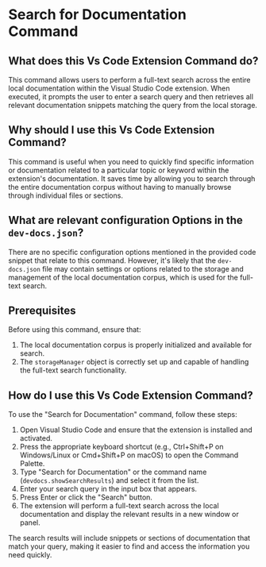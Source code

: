 
  
  # **Search for Documentation Command**

## What does this Vs Code Extension Command do?
This command allows users to perform a full-text search across the entire local documentation within the Visual Studio Code extension. When executed, it prompts the user to enter a search query and then retrieves all relevant documentation snippets matching the query from the local storage.

## Why should I use this Vs Code Extension Command?
This command is useful when you need to quickly find specific information or documentation related to a particular topic or keyword within the extension's documentation. It saves time by allowing you to search through the entire documentation corpus without having to manually browse through individual files or sections.

## What are relevant configuration Options in the `dev-docs.json`?
There are no specific configuration options mentioned in the provided code snippet that relate to this command. However, it's likely that the `dev-docs.json` file may contain settings or options related to the storage and management of the local documentation corpus, which is used for the full-text search.

## Prerequisites
Before using this command, ensure that:
1. The local documentation corpus is properly initialized and available for search.
2. The `storageManager` object is correctly set up and capable of handling the full-text search functionality.

## How do I use this Vs Code Extension Command?
To use the "Search for Documentation" command, follow these steps:
1. Open Visual Studio Code and ensure that the extension is installed and activated.
2. Press the appropriate keyboard shortcut (e.g., Ctrl+Shift+P on Windows/Linux or Cmd+Shift+P on macOS) to open the Command Palette.
3. Type "Search for Documentation" or the command name (`devdocs.showSearchResults`) and select it from the list.
4. Enter your search query in the input box that appears.
5. Press Enter or click the "Search" button.
6. The extension will perform a full-text search across the local documentation and display the relevant results in a new window or panel.

The search results will include snippets or sections of documentation that match your query, making it easier to find and access the information you need quickly.
  
  